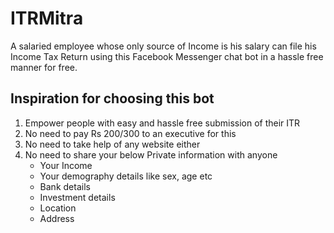 # ITRMitra

A salaried employee whose only source of Income is his salary can file his Income Tax Return using this Facebook Messenger chat bot in a hassle free manner for free.

## Inspiration for choosing this bot

1. Empower people with easy and hassle free submission of their ITR
2. No need to pay Rs 200/300 to an executive for this
3. No need to take help of any website either
4. No need to share your below Private information with anyone
    - Your Income
    - Your demography details like sex, age etc
    - Bank details
    - Investment details
    - Location
    - Address
